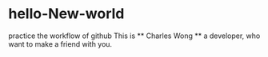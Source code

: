 # hello-New-world
practice the workflow of github
This is ** Charles Wong ** a developer, who want to make a friend with you.
